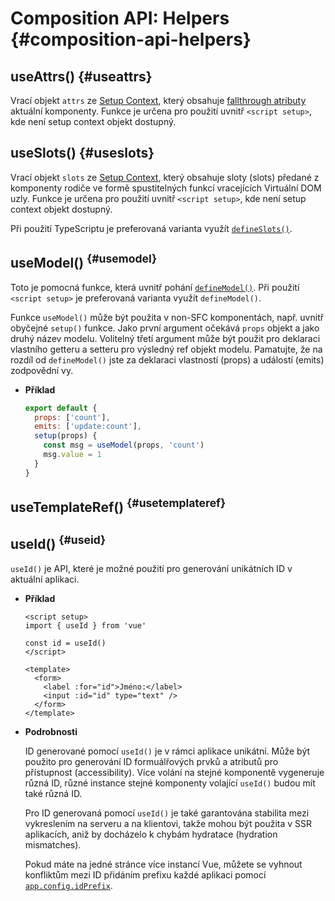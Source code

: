 # Composition API: Helpers {#composition-api-helpers}

## useAttrs() {#useattrs}

Vrací objekt `attrs` ze [Setup Context](/api/composition-api-setup#setup-context), který obsahuje [fallthrough atributy](/guide/components/attrs#fallthrough-attributes) aktuální komponenty. Funkce je určena pro použití uvnitř `<script setup>`, kde není setup context objekt dostupný.

## useSlots() {#useslots}

Vrací objekt `slots` ze [Setup Context](/api/composition-api-setup#setup-context), který obsahuje sloty (slots) předané z komponenty rodiče ve formě spustitelných funkcí vracejících Virtuální DOM uzly. Funkce je určena pro použití uvnitř `<script setup>`, kde není setup context objekt dostupný.

Při použití TypeScriptu je preferovaná varianta využít [`defineSlots()`](/api/sfc-script-setup#defineslots).

## useModel() <sup class="vt-badge" data-text="3.4+" /> {#usemodel}

Toto je pomocná funkce, která uvnitř pohání [`defineModel()`](/api/sfc-script-setup#definemodel). Při použití `<script setup>` je preferovaná varianta využít `defineModel()`.

Funkce `useModel()` může být použita v non-SFC komponentách, např. uvnitř obyčejné `setup()` funkce. Jako první argument očekává `props` objekt a jako druhý název modelu. Volitelný třetí argument může být použit pro deklaraci vlastního getteru a setteru pro výsledný ref objekt modelu. Pamatujte, že na rozdíl od `defineModel()` jste za deklaraci vlastností (props) a událostí (emits) zodpovědní vy.

- **Příklad**

  ```js
  export default {
    props: ['count'],
    emits: ['update:count'],
    setup(props) {
      const msg = useModel(props, 'count')
      msg.value = 1
    }
  }
  ```

## useTemplateRef() <sup class="vt-badge" data-text="3.5+" /> {#usetemplateref}

## useId() <sup class="vt-badge" data-text="3.5+" /> {#useid}

`useId()` je API, které je možné použití pro generování unikátních ID v aktuální aplikaci.

- **Příklad**

  ```vue
  <script setup>
  import { useId } from 'vue'

  const id = useId()
  </script>

  <template>
    <form>
      <label :for="id">Jméno:</label>
      <input :id="id" type="text" />
    </form>
  </template>
  ```

- **Podrobnosti**
  
  ID generované pomocí `useId()` je v rámci aplikace unikátní. Může být použito pro generování ID formuálřových prvků a atributů pro přístupnost (accessibility). Více volání na stejné komponentě vygeneruje různá ID, různé instance stejné komponenty volající `useId()` budou mít také různá ID.

  Pro ID generovaná pomocí `useId()` je také garantována stabilita mezi vykreslením na serveru a na klientovi, takže mohou být použita v SSR aplikacích, aniž by docházelo k&nbsp;chybám hydratace (hydration mismatches).

  Pokud máte na jedné stránce více instancí Vue, můžete se vyhnout konfliktům mezi ID přidáním prefixu každé aplikaci pomocí [`app.config.idPrefix`](/api/application#app-config-idprefix).